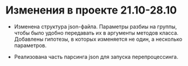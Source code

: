 # Изменения в проекте 21.10-28.10
- Изменена структура json-файла. Параметры разбиы на группы, чтобы было удобно передавать их в аргументы методов класса.
Добавлены гипотезы, в которых изменяется не один, а несколько параметров.

- Реализована часть парсинга json для запуска перепроцессинга.
